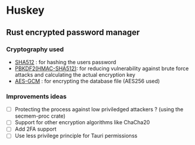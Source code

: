 # Huskey
## Rust encrypted password manager
### Cryptography used
* [SHA512](https://fr.wikipedia.org/wiki/SHA-2) : for hashing the users password
* [PBKDF2(HMAC-SHA512)](https://en.wikipedia.org/wiki/PBKDF2): for reducing vulnerability against brute force attacks and calculating the actual encryption key
* [AES-GCM](https://www.cryptosys.net/pki/manpki/pki_aesgcmauthencryption.html) : for encrypting the database file (AES256 used)
### Improvements ideas
- [ ] Protecting the process against low priviledged attackers ? (using the secmem-proc crate)
- [ ] Support for other encryption algorithms like ChaCha20
- [ ] Add 2FA support
- [ ] Use less privilege principle for Tauri permissionss